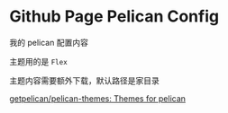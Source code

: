 # Github Page Pelican Config

我的 pelican 配置内容

主题用的是 `Flex`

主题内容需要额外下载，默认路径是家目录

[getpelican/pelican-themes: Themes for pelican](https://github.com/getpelican/pelican-themes)